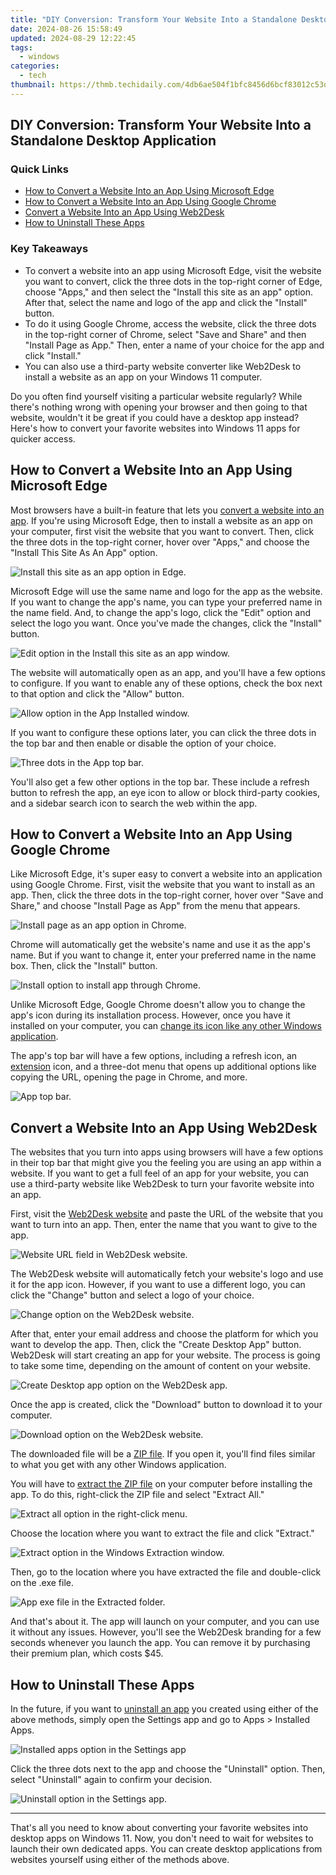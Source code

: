 ```yaml
---
title: "DIY Conversion: Transform Your Website Into a Standalone Desktop Application"
date: 2024-08-26 15:58:49
updated: 2024-08-29 12:22:45
tags:
  - windows
categories:
  - tech
thumbnail: https://thmb.techidaily.com/4db6ae504f1bfc8456d6bcf83012c53d92e6a263db347f2610a0b94cd8c98fbe.jpg
---
```


## DIY Conversion: Transform Your Website Into a Standalone Desktop Application

### Quick Links

* [How to Convert a Website Into an App Using Microsoft Edge](https://youtube-lab.techidaily.com/024-approved-how-to-promote-youtube-videos-without-paying/)
* [How to Convert a Website Into an App Using Google Chrome](https://some-skills.techidaily.com/updated-uncomplicated-technique-for-win-os-clown-sound-changes/)
* [Convert a Website Into an App Using Web2Desk](https://hardware-updates.techidaily.com/latest-logitech-g29-wheel-setup-files-for-pcs-running-windows-11107-free-download/)
* [How to Uninstall These Apps](https://fox-direct.techidaily.com/updated-2024-approved-mastering-your-iphone-step-by-step-guide-to-podcast-acquisition/)

### Key Takeaways

* To convert a website into an app using Microsoft Edge, visit the website you want to convert, click the three dots in the top-right corner of Edge, choose "Apps," and then select the "Install this site as an app" option. After that, select the name and logo of the app and click the "Install" button.
* To do it using Google Chrome, access the website, click the three dots in the top-right corner of Chrome, select "Save and Share" and then "Install Page as App." Then, enter a name of your choice for the app and click "Install."
* You can also use a third-party website converter like Web2Desk to install a website as an app on your Windows 11 computer.

 Do you often find yourself visiting a particular website regularly? While there's nothing wrong with opening your browser and then going to that website, wouldn't it be great if you could have a desktop app instead? Here's how to convert your favorite websites into Windows 11 apps for quicker access.

##  How to Convert a Website Into an App Using Microsoft Edge

 Most browsers have a built-in feature that lets you [convert a website into an app](https://extra-support.techidaily.com/in-2024-small-scale-streaming-mastery-on-youtube-without-big-subscriber-base/). If you're using Microsoft Edge, then to install a website as an app on your computer, first visit the website that you want to convert. Then, click the three dots in the top-right corner, hover over "Apps," and choose the "Install This Site As An App" option.

![Install this site as an app option in Edge.](https://static1.howtogeekimages.com/wordpress/wp-content/uploads/2024/05/install-this-site-as-an-app-option-in-edge.jpg) 

 Microsoft Edge will use the same name and logo for the app as the website. If you want to change the app's name, you can type your preferred name in the name field. And, to change the app's logo, click the "Edit" option and select the logo you want. Once you've made the changes, click the "Install" button.

![Edit option in the Install this site as an app window.](https://static1.howtogeekimages.com/wordpress/wp-content/uploads/2024/05/edit-option-in-the-install-this-site-as-an-app-window-1.jpg) 

 The website will automatically open as an app, and you'll have a few options to configure. If you want to enable any of these options, check the box next to that option and click the "Allow" button.

![Allow option in the App Installed window.](https://static1.howtogeekimages.com/wordpress/wp-content/uploads/2024/05/allow-option-in-the-app-installed-window.jpg) 

 If you want to configure these options later, you can click the three dots in the top bar and then enable or disable the option of your choice.

![Three dots in the App top bar.](https://static1.howtogeekimages.com/wordpress/wp-content/uploads/2024/05/three-dots-in-the-app-top-bar.jpg) 

 You'll also get a few other options in the top bar. These include a refresh button to refresh the app, an eye icon to allow or block third-party cookies, and a sidebar search icon to search the web within the app.

##  How to Convert a Website Into an App Using Google Chrome

 Like Microsoft Edge, it's super easy to convert a website into an application using Google Chrome. First, visit the website that you want to install as an app. Then, click the three dots in the top-right corner, hover over "Save and Share," and choose "Install Page as App" from the menu that appears.

![Install page as an app option in Chrome.](https://static1.howtogeekimages.com/wordpress/wp-content/uploads/2024/05/install-page-as-an-app-option-in-chrome-1.jpg) 

 Chrome will automatically get the website's name and use it as the app's name. But if you want to change it, enter your preferred name in the name box. Then, click the "Install" button.

![Install option to install app through Chrome.](https://static1.howtogeekimages.com/wordpress/wp-content/uploads/2024/05/install-option-to-install-app-through-chrome.jpg) 

 Unlike Microsoft Edge, Google Chrome doesn't allow you to change the app's icon during its installation process. However, once you have it installed on your computer, you can [change its icon like any other Windows application](https://fox-hovers.techidaily.com/new-bringing-sketches-to-life-foremost-ipados-apps/).

 The app's top bar will have a few options, including a refresh icon, an [extension](https://screen-video-capture.techidaily.com/new-in-2024-ultimate-guide-unpacking-the-secrets-of-du-recorder/) icon, and a three-dot menu that opens up additional options like copying the URL, opening the page in Chrome, and more.

![App top bar.](https://static1.howtogeekimages.com/wordpress/wp-content/uploads/2024/05/app-top-bar.jpg) 

##  Convert a Website Into an App Using Web2Desk

 The websites that you turn into apps using browsers will have a few options in their top bar that might give you the feeling you are using an app within a website. If you want to get a full feel of an app for your website, you can use a third-party website like Web2Desk to turn your favorite website into an app.

 First, visit the [Web2Desk website](https://appmaker.xyz/web2desk#) and paste the URL of the website that you want to turn into an app. Then, enter the name that you want to give to the app.

![Website URL field in Web2Desk website.](https://static1.howtogeekimages.com/wordpress/wp-content/uploads/2024/05/website-url-field-in-web2desk-website.jpg) 

 The Web2Desk website will automatically fetch your website's logo and use it for the app icon. However, if you want to use a different logo, you can click the "Change" button and select a logo of your choice.

![Change option on the Web2Desk website.](https://static1.howtogeekimages.com/wordpress/wp-content/uploads/2024/05/change-option-on-the-web2desk-website.jpg) 

 After that, enter your email address and choose the platform for which you want to develop the app. Then, click the "Create Desktop App" button. Web2Desk will start creating an app for your website. The process is going to take some time, depending on the amount of content on your website.

![Create Desktop app option on the Web2Desk app.](https://static1.howtogeekimages.com/wordpress/wp-content/uploads/2024/05/create-desktop-app-option-on-the-web2desk-app.jpg) 

 Once the app is created, click the "Download" button to download it to your computer.

![Download option on the Web2Desk website.](https://static1.howtogeekimages.com/wordpress/wp-content/uploads/2024/05/download-option-on-the-web2desk-website.jpg) 

 The downloaded file will be a [ZIP file](https://remote-screen-capture.techidaily.com/new-visual-voyage-amds-radeon-reborn-for-2024/). If you open it, you'll find files similar to what you get with any other Windows application.

 You will have to [extract the ZIP file](https://techtrends.techidaily.com/how-neo-qled-stacks-up-against-oled-a-comprehensive-guide/) on your computer before installing the app. To do this, right-click the ZIP file and select "Extract All."

![Extract all option in the right-click menu.](https://static1.howtogeekimages.com/wordpress/wp-content/uploads/2024/05/extract-all-option-in-the-right-click-menu.jpg) 

 Choose the location where you want to extract the file and click "Extract."

![Extract option in the Windows Extraction window.](https://static1.howtogeekimages.com/wordpress/wp-content/uploads/2024/05/extract-option-in-the-windows-extraction-window.jpg) 

 Then, go to the location where you have extracted the file and double-click on the .exe file.

![App exe file in the Extracted folder.](https://static1.howtogeekimages.com/wordpress/wp-content/uploads/2024/05/app-exe-file-in-the-extracted-folder.jpg) 

 And that's about it. The app will launch on your computer, and you can use it without any issues. However, you'll see the Web2Desk branding for a few seconds whenever you launch the app. You can remove it by purchasing their premium plan, which costs $45.

##  How to Uninstall These Apps

 In the future, if you want to [uninstall an app](https://youtube-docs.techidaily.com/ed-in-2024-strategies-for-using-youtube-to-boost-classroom-engagement/) you created using either of the above methods, simply open the Settings app and go to Apps > Installed Apps.

![Installed apps option in the Settings app](https://static1.howtogeekimages.com/wordpress/wp-content/uploads/2024/05/installed-apps-option-in-the-settings-app.jpg) 

 Click the three dots next to the app and choose the "Uninstall" option. Then, select "Uninstall" again to confirm your decision.

![Uninstall option in the Settings app.](https://static1.howtogeekimages.com/wordpress/wp-content/uploads/2024/05/uninstall-option-in-the-settings-app.jpg) 

---

 That's all you need to know about converting your favorite websites into desktop apps on Windows 11\. Now, you don't need to wait for websites to launch their own dedicated apps. You can create desktop applications from websites yourself using either of the methods above.

<ins class="adsbygoogle"
     style="display:block"
     data-ad-format="autorelaxed"
     data-ad-client="ca-pub-7571918770474297"
     data-ad-slot="1223367746"></ins>



<ins class="adsbygoogle"
     style="display:block"
     data-ad-client="ca-pub-7571918770474297"
     data-ad-slot="8358498916"
     data-ad-format="auto"
     data-full-width-responsive="true"></ins>
